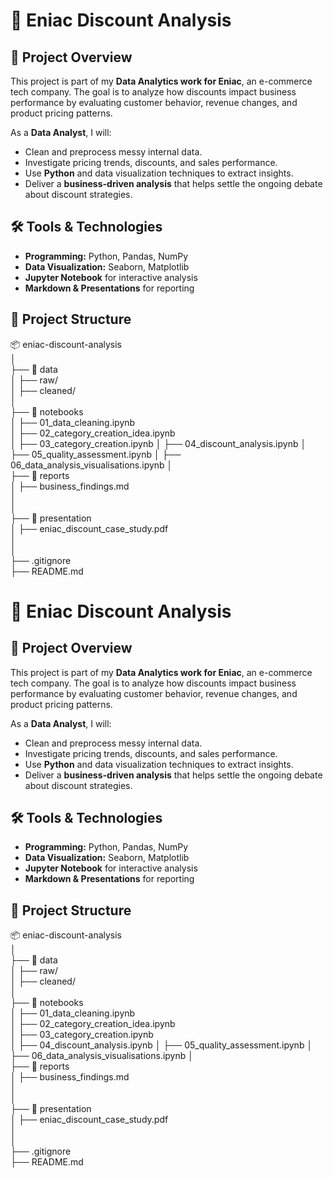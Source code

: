 # 🛒 Eniac Discount Analysis

## 📌 Project Overview
This project is part of my **Data Analytics work for Eniac**, an e-commerce tech company. The goal is to analyze how discounts impact business performance by evaluating customer behavior, revenue changes, and product pricing patterns.  

As a **Data Analyst**, I will:
- Clean and preprocess messy internal data.
- Investigate pricing trends, discounts, and sales performance.
- Use **Python** and data visualization techniques to extract insights.
- Deliver a **business-driven analysis** that helps settle the ongoing debate about discount strategies.

## 🛠️ Tools & Technologies
- **Programming:** Python, Pandas, NumPy  
- **Data Visualization:** Seaborn, Matplotlib  
- **Jupyter Notebook** for interactive analysis  
- **Markdown & Presentations** for reporting  

## 📂 Project Structure
📦 eniac-discount-analysis  
│  
├── 📂 data  
│   ├── raw/               
│   ├── cleaned/              
│  
├── 📂 notebooks  
│   ├── 01_data_cleaning.ipynb       
│   ├── 02_category_creation_idea.ipynb  
│   ├── 03_category_creation.ipynb
│   ├── 04_discount_analysis.ipynb
│   ├── 05_quality_assessment.ipynb
│   ├── 06_data_analysis_visualisations.ipynb
│  
├── 📂 reports  
│   ├── business_findings.md   
│       
│  
├── 📂 presentation  
│   ├── eniac_discount_case_study.pdf            
│  
│  
├── .gitignore                
├── README.md                  

# 🛒 Eniac Discount Analysis

## 📌 Project Overview
This project is part of my **Data Analytics work for Eniac**, an e-commerce tech company. The goal is to analyze how discounts impact business performance by evaluating customer behavior, revenue changes, and product pricing patterns.  

As a **Data Analyst**, I will:
- Clean and preprocess messy internal data.
- Investigate pricing trends, discounts, and sales performance.
- Use **Python** and data visualization techniques to extract insights.
- Deliver a **business-driven analysis** that helps settle the ongoing debate about discount strategies.

## 🛠️ Tools & Technologies
- **Programming:** Python, Pandas, NumPy  
- **Data Visualization:** Seaborn, Matplotlib  
- **Jupyter Notebook** for interactive analysis  
- **Markdown & Presentations** for reporting  

## 📂 Project Structure
📦 eniac-discount-analysis  
│  
├── 📂 data  
│   ├── raw/               
│   ├── cleaned/              
│  
├── 📂 notebooks  
│   ├── 01_data_cleaning.ipynb       
│   ├── 02_category_creation_idea.ipynb  
│   ├── 03_category_creation.ipynb    
│   ├── 04_discount_analysis.ipynb
│   ├── 05_quality_assessment.ipynb
│   ├── 06_data_analysis_visualisations.ipynb
│  
├── 📂 reports  
│   ├── business_findings.md   
│       
│  
├── 📂 presentation  
│   ├── eniac_discount_case_study.pdf            
│  
│  
├── .gitignore                
├── README.md                  


